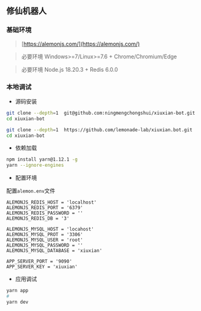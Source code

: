## 修仙机器人

### 基础环境

> [https://alemonjs.com/](https://alemonjs.com/)

> 必要环境 Windows>=7/Linux>=7.6 + Chrome/Chromium/Edge

> 必要环境 Node.js 18.20.3 + Redis 6.0.0

### 本地调试

- 源码安装

```sh
git clone --depth=1  git@github.com:ningmengchongshui/xiuxian-bot.git
cd xiuxian-bot
```

```sh
git clone --depth=1  https://github.com/lemonade-lab/xiuxian.bot.git
cd xiuxian-bot

```

- 依赖加载

```sh
npm install yarn@1.12.1 -g
yarn --ignore-engines
```

- 配置环境

配置`alemon.env`文件

```env
ALEMONJS_REDIS_HOST = 'localhost'
ALEMONJS_REDIS_PORT = '6379'
ALEMONJS_REDIS_PASSWORD = ''
ALEMONJS_REDIS_DB = '3'

ALEMONJS_MYSQL_HOST = 'locahost'
ALEMONJS_MYSQL_PROT = '3306'
ALEMONJS_MYSQL_USER = 'root'
ALEMONJS_MYSQL_PASSWORD = ''
ALEMONJS_MYSQL_DATABASE = 'xiuxian'

APP_SERVER_PORT = '9090'
APP_SERVER_KEY = 'xiuxian'
```

- 应用调试

```sh
yarn app
#
yarn dev
```
